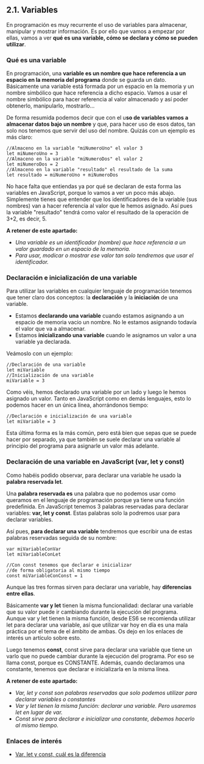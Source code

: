 
## 2.1. Variables

En programación es muy recurrente el uso de variables para almacenar, manipular y mostrar información. Es por ello que vamos a empezar por ellas, vamos a ver **qué es una variable, cómo se declara y cómo se pueden utilizar**.
### Qué es una variable
En programación, una **variable es un nombre que hace referencia a un espacio en la memoria del programa** donde se guarda un dato. Básicamente una variable está formada por un espacio en la memoria y un nombre simbólico que hace referencia a dicho espacio. Vamos a usar el nombre simbólico para hacer referencia al valor almacenado y así poder obtenerlo, manipularlo, mostrarlo...

De forma resumida podemos decir que con el u**so de variables vamos a almacenar datos bajo un nombre** y que, para hacer uso de esos datos, tan solo nos tenemos que servir del uso del nombre. Quizás con un ejemplo es más claro:

    //Almaceno en la variable "miNumeroUno" el valor 3
    let miNumeroUno = 3
    //Almaceno en la variable "miNumeroDos" el valor 2
    let miNumeroDos = 2
    //Almaceno en la variable "resultado" el resultado de la suma
    let resultado = miNumeroUno + miNumeroDos

   No hace falta que entiendas ya por qué se declaran de esta forma las variables en JavaScript, porque lo vamos a ver un poco más abajo. Simplemente tienes que entender que los identificadores de la variable (sus nombres) van a hacer referencia al valor que le hemos asignado. Así pues la variable "resultado" tendrá como valor el resultado de la operación de 3+2, es decir, 5.
   


   **A retener de este apartado:**
   

 - *Una variable es un identificador (nombre) que hace referencia a un valor guardado en un espacio de la memoria.*
 - *Para usar, modicar o mostrar ese valor tan solo tendremos que usar el identificador.*

 
 
### Declaración e inicialización de una variable
Para utilizar las variables en cualquier lenguaje de programación tenemos que tener claro dos conceptos: la **declaración** y la **iniciación** de una variable.
 - Estamos **declarando una variable** cuando estamos asignando a un espacio de memoria vacio un nombre. No le estamos asignando todavía el valor que va a almacenar.
 - Estamos **inicializando una variable** cuando le asignamos un valor a una variable ya declarada.

Veámoslo con un ejemplo:

    //Declaración de una variable
    let miVariable
    //Inicialización de una variable
    miVariable = 3
Como véis, hemos declarado una variable por un lado y luego le hemos asignado un valor. Tanto en JavaScript como en demás lenguajes, esto lo podemos hacer en un única línea, ahorrándonos tiempo:

    //Declaración e inicialización de una variable
    let miVariable = 3

Esta última forma es la más común, pero está bien que sepas que se puede hacer por separado, ya que también se suele declarar una variable al principio del programa para asignarle un valor más adelante.

### Declaración de una variable en JavaScript (var, let y const)
Como habéis podido observar, para declarar una variable he usado la **palabra reservada let**.

Una **palabra reservada es** una palabra que no podemos usar como queramos en el lenguaje de programación porque ya tiene una función predefinida. En JavaScript tenemos 3 palabras reservadas para declarar variables: **var, let y const**. Estas palabras solo la podremos usar para declarar variables.

Así pues, **para declarar una variable** tendremos que escribir una de estas palabras reservadas seguida de su nombre:

    var miVariableConVar
    let miVariableConLet
    
    //Con const tenemos que declarar e inicializar
    //de forma obligatoria al mismo tiempo
    const miVariableConConst = 1

Aunque las tres formas sirven para declarar una variable, hay **diferencias entre ellas**. 

Básicamente **var y let** tienen la misma funcionalidad: declarar una variable que su valor puede ir cambiando durante la ejecución del programa. Aunque var y let tienen la misma función, desde ES6 se recomienda utilizar let para declarar una variable, así que utilizar var hoy en día es una mala práctica por el tema de el ámbito de ambas. Os dejo en los enlaces de interés un artículo sobre esto.

Luego tenemos **const**, const sirve para declarar una variable que tiene un varlo que no puede cambiar durante la ejecución del programa. Por eso se llama const, porque es CONSTANTE. Además, cuando declaramos una constante, tenemos que declarar e inicializarla en la misma línea.

   **A retener de este apartado:**
   

 - *Var, let y const son palabras reservadas que solo podemos utilizar para declarar variables o constantes*
 - *Var y let tienen la misma función: declarar una variable. Pero usaremos let en lugar de var.*
 - *Const sirve para declarar e inicializar una constante, debemos hacerlo al mismo tiempo.*

### Enlaces de interés
 - [Var, let y const, cuál es la diferencia](https://www.freecodecamp.org/espanol/news/var-let-y-const-cual-es-la-diferencia/)

